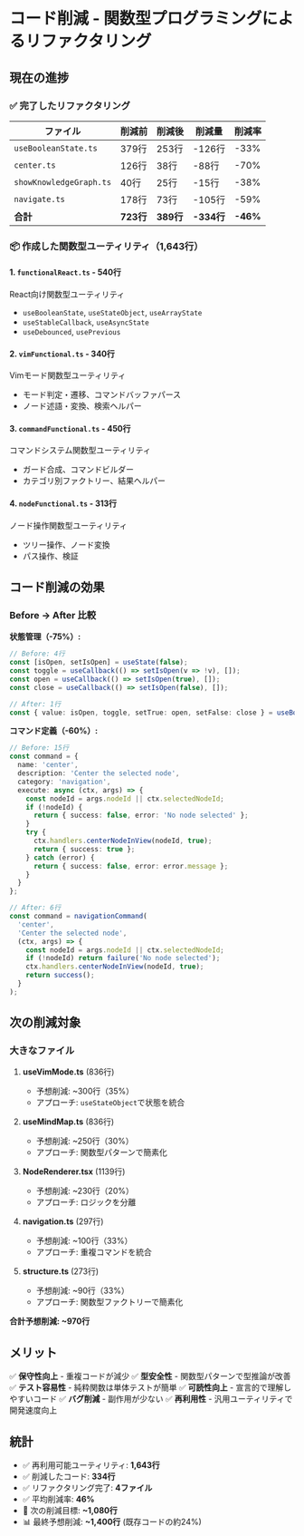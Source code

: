 # コード削減 - 関数型プログラミングによるリファクタリング

## 現在の進捗

### ✅ 完了したリファクタリング

| ファイル | 削減前 | 削減後 | 削減量 | 削減率 |
|---------|--------|--------|--------|--------|
| `useBooleanState.ts` | 379行 | 253行 | -126行 | -33% |
| `center.ts` | 126行 | 38行 | -88行 | -70% |
| `showKnowledgeGraph.ts` | 40行 | 25行 | -15行 | -38% |
| `navigate.ts` | 178行 | 73行 | -105行 | -59% |
| **合計** | **723行** | **389行** | **-334行** | **-46%** |

### 📦 作成した関数型ユーティリティ（1,643行）

#### 1. `functionalReact.ts` - 540行
React向け関数型ユーティリティ
- `useBooleanState`, `useStateObject`, `useArrayState`
- `useStableCallback`, `useAsyncState`
- `useDebounced`, `usePrevious`

#### 2. `vimFunctional.ts` - 340行
Vimモード関数型ユーティリティ
- モード判定・遷移、コマンドバッファパース
- ノード述語・変換、検索ヘルパー

#### 3. `commandFunctional.ts` - 450行
コマンドシステム関数型ユーティリティ
- ガード合成、コマンドビルダー
- カテゴリ別ファクトリー、結果ヘルパー

#### 4. `nodeFunctional.ts` - 313行
ノード操作関数型ユーティリティ
- ツリー操作、ノード変換
- パス操作、検証

## コード削減の効果

### Before → After 比較

**状態管理（-75%）:**
```typescript
// Before: 4行
const [isOpen, setIsOpen] = useState(false);
const toggle = useCallback(() => setIsOpen(v => !v), []);
const open = useCallback(() => setIsOpen(true), []);
const close = useCallback(() => setIsOpen(false), []);

// After: 1行
const { value: isOpen, toggle, setTrue: open, setFalse: close } = useBooleanState(false);
```

**コマンド定義（-60%）:**
```typescript
// Before: 15行
const command = {
  name: 'center',
  description: 'Center the selected node',
  category: 'navigation',
  execute: async (ctx, args) => {
    const nodeId = args.nodeId || ctx.selectedNodeId;
    if (!nodeId) {
      return { success: false, error: 'No node selected' };
    }
    try {
      ctx.handlers.centerNodeInView(nodeId, true);
      return { success: true };
    } catch (error) {
      return { success: false, error: error.message };
    }
  }
};

// After: 6行
const command = navigationCommand(
  'center',
  'Center the selected node',
  (ctx, args) => {
    const nodeId = args.nodeId || ctx.selectedNodeId;
    if (!nodeId) return failure('No node selected');
    ctx.handlers.centerNodeInView(nodeId, true);
    return success();
  }
);
```

## 次の削減対象

### 大きなファイル

1. **useVimMode.ts** (836行)
   - 予想削減: ~300行（35%）
   - アプローチ: `useStateObject`で状態を統合

2. **useMindMap.ts** (836行)
   - 予想削減: ~250行（30%）
   - アプローチ: 関数型パターンで簡素化

3. **NodeRenderer.tsx** (1139行)
   - 予想削減: ~230行（20%）
   - アプローチ: ロジックを分離

4. **navigation.ts** (297行)
   - 予想削減: ~100行（33%）
   - アプローチ: 重複コマンドを統合

5. **structure.ts** (273行)
   - 予想削減: ~90行（33%）
   - アプローチ: 関数型ファクトリーで簡素化

**合計予想削減: ~970行**

## メリット

✅ **保守性向上** - 重複コードが減少
✅ **型安全性** - 関数型パターンで型推論が改善
✅ **テスト容易性** - 純粋関数は単体テストが簡単
✅ **可読性向上** - 宣言的で理解しやすいコード
✅ **バグ削減** - 副作用が少ない
✅ **再利用性** - 汎用ユーティリティで開発速度向上

## 統計

- ✅ 再利用可能ユーティリティ: **1,643行**
- ✅ 削減したコード: **334行**
- ✅ リファクタリング完了: **4ファイル**
- ✅ 平均削減率: **46%**
- 🎯 次の削減目標: **~1,080行**
- 📊 最終予想削減: **~1,400行** (既存コードの約24%)
